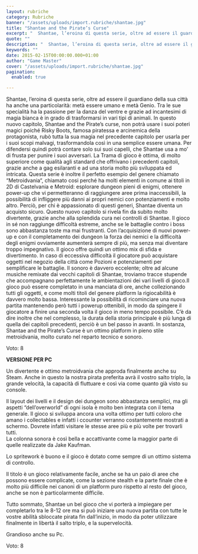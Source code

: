 ```yaml
---
layout: rubriche
category: Rubriche
banner: "/assets/uploads/import.rubriche/shantae.jpg"
title: "Shantae and the Pirate’s Curse"
excerpt: "  Shantae, l’eroina di questa serie, oltre ad essere il guardiano della sua città ha anche una particolarità: metà essere umano e metà Genio. Tra le sue specialità ha la passione per la danza del ventre e grazie ad incantesimi di magia bianca è in grado di trasformarsi in vari tipi di animali. In questo [&hellip"
quote: ""
description: "  Shantae, l’eroina di questa serie, oltre ad essere il guardiano della sua città ha anche una particolarità: metà essere umano e metà Genio. Tra le sue specialità ha la passione per la danza del ventre e grazie ad incantesimi di magia bianca è in grado di trasformarsi in vari tipi di animali. In questo [&hellip"
keywords: ""
date: 2015-02-15T00:00:00.000+01:00
author: "Game Master"
cover: "/assets/uploads/import.rubriche/shantae.jpg"
pagination:
  enabled: true

---
```


[](https://hotmc.com/wp-content/uploads/2015/02/shantae.jpg)

Shantae, l’eroina di questa serie, oltre ad essere il guardiano della sua città ha anche una particolarità: metà essere umano e metà Genio. Tra le sue specialità ha la passione per la danza del ventre e grazie ad incantesimi di magia bianca è in grado di trasformarsi in vari tipi di animali. In questo nuovo capitolo, Shantae and the Pirate’s curse, non potrà usare i suoi poteri magici poiché Risky Boots, famosa piratessa e arcinemica della protagonista, rubò tutta la sua magia nel precedente capitolo per usarla per i suoi scopi malvagi, trasformandola così in una semplice essere umana. Per difendersi quindi potrà contare solo sui suoi capelli, che Shantae usa a mo’ di frusta per punire i suoi avversari. La Trama di gioco è ottima, di molto superiore come qualità agli standard che offrivano i precedenti capitoli, grazie anche a gag esilaranti e ad una storia molto più sviluppata ed intricata. Questa serie è inoltre il perfetto esempio del genere chiamato “Metroidvania“, chiamato cosi perché ha molti elementi in comune ai titoli in 2D di Castelvania e Metroid: esplorare dungeon pieni di enigmi, ottenere power-up che vi permetteranno di raggiungere aree prima inaccessibili, la possibilità di infliggere più danni ai propri nemici con potenziamenti e molto altro. Perciò, per chi è appassionato di questi generi, Shantae diventa un acquisto sicuro. Questo nuovo capitolo si rivela fin da subito molto divertente, grazie anche alla splendida cura nei controlli di Shantae. Il gioco in sé non raggiunge difficoltà estreme, anche se le battaglie contro i boss sono abbastanza toste ma mai frustranti. Con l’acquisizione di nuovi power-up e con il completamento dei dungeon la forza dei nemici e la difficoltà degli enigmi ovviamente aumenterà sempre di più, ma senza mai diventare troppo impegnativo. Il gioco offre quindi un ottimo mix di sfida e divertimento. In caso di eccessiva difficoltà il giocatore può acquistare oggetti nel negozio della città come Pozioni e potenziamenti per semplificare le battaglie. Il sonoro è davvero eccelente; oltre ad alcune musiche remixate dai vecchi capitoli di Shantae, troviamo tracce stupende che accompagnano perfettamente le ambientazioni dei vari livelli di gioco.Il gioco può essere completato in una manciata di ore, anche collezionando tutti gli oggetti, e come molti titoli del genere platform la rigiocabilità è davvero molto bassa. Interessante la possibilità di ricominciare una nuova partita mantenendo però tutti i powerup ottenibili, in modo da spingere il giocatore a finire una seconda volta il gioco in meno tempo possibile. C’è da dire inoltre che nel complesso, la durata della storia principale è più lunga di quella dei capitoli precedenti, perciò è un bel passo in avanti. In sostanza, Shantae and the Pirate’s Curse è un ottimo platform in pieno stile metroidvania, molto curato nel reparto tecnico e sonoro.

Voto: 8

**VERSIONE PER PC**

Un divertente e ottimo metroidvania che approda finalmente anche su Steam. Anche in questo la nostra pirata preferita avrà il vostro salto triplo, la grande velocità, la capacità di fluttuare e così via come quanto già visto su console.

Il layout dei livelli e il design dei dungeon sono abbastanza semplici, ma gli aspetti “dell’overworld” di ogni isola è molto ben integrata con il tema generale. Il gioco si sviluppa ancora una volta ottimo per tutti coloro che amano i collectables e infatti i ccounter verranno costantemente mostrati a schermo. Dovrete infatti visitare le stesse aree più e più volte per trovarli tutti.  
La colonna sonora è così bella e accattivante come la maggior parte di quelle realizzate da Jake Kaufman.

Lo spritework è buono e il gioco è dotato come sempre di un ottimo sistema di controllo.

Il titolo è un gioco relativamente facile, anche se ha un paio di aree che possono essere complicate, come la sezione stealth e la parte finale che è molto più difficile nei canoni di un platform puro rispetto al resto del gioco, anche se non è particolarmente difficile.

Tutto sommato, Shantae un bel gioco che vi porterà a impiegare per completarlo tra le 8-12 ore ma si può iniziare una nuova partita con tutte le vostre abilità sbloccate pirata fin dall’inizio, in modo da poter utilizzare finalmente in libertà il salto triplo, e la supervelocità.

Grandioso anche su Pc.

Voto: 8